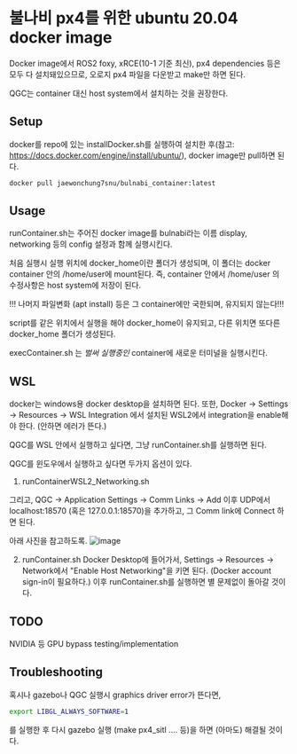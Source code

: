 # 불나비 px4를 위한 ubuntu 20.04 docker image

Docker image에서 ROS2 foxy, xRCE(10-1 기준 최신), px4 dependencies 등은 모두 다 설치돼있으므로,
오로지 px4 파일을 다운받고 make만 하면 된다.

QGC는 container 대신 host system에서 설치하는 것을 권장한다.

## Setup

docker를 repo에 있는 installDocker.sh를 실행하여 설치한 후(참고: https://docs.docker.com/engine/install/ubuntu/), docker image만 pull하면 된다.
```bash
docker pull jaewonchung7snu/bulnabi_container:latest
```


## Usage

runContainer.sh는 주어진 docker image를 bulnabi라는 이름 display, networking 등의 config 설정과 함께 실행시킨다.

처음 실행시 실행 위치에 docker_home이란 폴더가 생성되며, 이 폴더는 docker container 안의 /home/user에 mount된다. 즉, container 안에서 /home/user 의 수정사항은 host system에 저장이 된다.

!!! 나머지 파일변화 (apt install) 등은 그 container에만 국한되며, 유지되지 않는다!!!

script를 같은 위치에서 실행을 해야 docker_home이 유지되고, 다른 위치면 또다른 docker_home 폴더가 생성된다.

execContainer.sh 는 *벌써 실행중인* container에 새로운 터미널을 실행시킨다.


## WSL
docker는 windows용 docker desktop을 설치하면 된다.  또한, Docker -> Settings -> Resources -> WSL Integration 에서 설치된 WSL2에서 integration을 enable해야 한다. (안하면 에러가 뜬다.)

QGC를 WSL 안에서 실행하고 싶다면, 그냥 runContainer.sh를 실행하면 된다.

QGC를 윈도우에서 실행하고 싶다면 두가지 옵션이 있다.

1) runContainerWSL2_Networking.sh

그리고, QGC -> Application Settings -> Comm Links -> Add 이후
UDP에서 localhost:18570 (혹은 127.0.0.1:18570)을 추가하고, 그 Comm link에 Connect 하면 된다.

아래 사진을 참고하도록.
![image](https://github.com/user-attachments/assets/c555c53a-8481-43ff-9ca7-c1a253321ffa)

2) runContainer.sh
Docker Desktop에 들어가서, Settings -> Resources -> Network에서 "Enable Host Networking"을 키면 된다. (Docker account sign-in이 필요하다.)
이후 runContainer.sh를 실행하면 별 문제없이 돌아갈 것이다.


## TODO
NVIDIA 등 GPU bypass testing/implementation

## Troubleshooting

혹시나 gazebo나 QGC 실행시 graphics driver error가 뜬다면,
```bash
export LIBGL_ALWAYS_SOFTWARE=1
```
를 실행한 후 다시 gazebo 실행 (make px4_sitl .... 등)을 하면 (아마도) 해결될 것이다.
